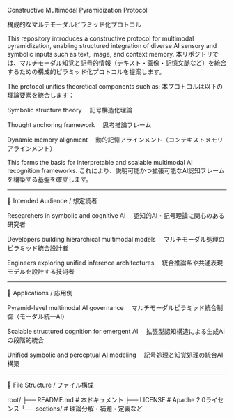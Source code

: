 Constructive Multimodal Pyramidization Protocol

構成的なマルチモーダルピラミッド化プロトコル

This repository introduces a constructive protocol for multimodal pyramidization, enabling structured integration of diverse AI sensory and symbolic inputs such as text, image, and context memory.
本リポジトリでは、マルチモーダル知覚と記号的情報（テキスト・画像・記憶文脈など）を統合するための構成的ピラミッド化プロトコルを提案します。

The protocol unifies theoretical components such as:
本プロトコルは以下の理論要素を統合します：

Symbolic structure theory
　記号構造化理論

Thought anchoring framework
　思考推論フレーム

Dynamic memory alignment
　動的記憶アラインメント（コンテキストメモリアラインメント）


This forms the basis for interpretable and scalable multimodal AI recognition frameworks.
これにより、説明可能かつ拡張可能なAI認知フレームを構築する基盤を確立します。


---

👤 Intended Audience / 想定読者

Researchers in symbolic and cognitive AI
　認知的AI・記号理論に関心のある研究者

Developers building hierarchical multimodal models
　マルチモーダル処理のピラミッド統合設計者

Engineers exploring unified inference architectures
　統合推論系や共通表現モデルを設計する技術者



---

🧠 Applications / 応用例

Pyramid-level multimodal AI governance
　マルチモーダルピラミッド統合制御（モーダル統一AI）

Scalable structured cognition for emergent AI
　拡張型認知構造による生成AIの段階的統合

Unified symbolic and perceptual AI modeling
　記号処理と知覚処理の統合AI構築



---

📁 File Structure / ファイル構成

root/
├── README.md              # 本ドキュメント
├── LICENSE                # Apache 2.0ライセンス
└── sections/              # 理論分解・補題・定義など
